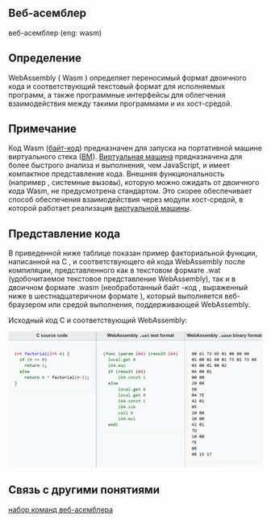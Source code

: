 ## Веб-асемблер
веб-асемблер (eng: wasm) 

## Определение
WebAssembly ( Wasm ) определяет переносимый формат двоичного кода и соответствующий текстовый формат для исполняемых программ, 
а также программные интерфейсы для облегчения взаимодействия между такими программами и их хост-средой.
## Примечание
Код Wasm ([байт-код](https://github.com/vernikkkkkkkkkkkkkkkkkkk/concept_new/blob/main/concept/byte-code.md)) предназначен для запуска на портативной машине виртуального стека ([ВМ](https://github.com/vernikkkkkkkkkkkkkkkkkkk/concept_new/blob/main/concept/virtual%20machines.md)).
[Виртуальная машина](https://github.com/vernikkkkkkkkkkkkkkkkkkk/concept_new/blob/main/concept/virtual%20machines.md) предназначена для более быстрого анализа и выполнения, чем JavaScript, и имеет компактное представление кода.
Внешняя функциональность (например , системные вызовы), которую можно ожидать от двоичного кода Wasm, 
не предусмотрена стандартом. 
Это скорее обеспечивает способ обеспечения взаимодействия через модули хост-средой, в которой работает реализация [виртуальной машины](https://github.com/vernikkkkkkkkkkkkkkkkkkk/concept_new/blob/main/concept/virtual%20machines.md). 
## Представление кода
В приведенной ниже таблице показан пример факториальной функции, написанной на C , и соответствующего ей кода WebAssembly после компиляции, 
представленного как в текстовом формате .wat (удобочитаемое текстовое представление WebAssembly), так и в двоичном формате .wasm 
(необработанный байт -код , выраженный ниже в шестнадцатеричном формате ), 
который выполняется веб-браузером или средой выполнения, поддерживающей WebAssembly.

Исходный код C и соответствующий WebAssembly:

![wasm](https://github.com/vernikkkkkkkkkkkkkkkkkkk/concept_new/blob/main/images/wasm.png)
## Cвязь с другими понятиями 
[набор команд веб-асемблера](https://github.com/vernikkkkkkkkkkkkkkkkkkk/concept_new/blob/main/concept/command%20set%20wasm.md)
